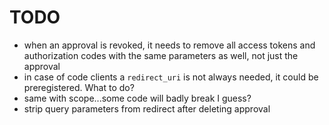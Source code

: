 # TODO

- when an approval is revoked, it needs to remove all access tokens and 
  authorization codes with the same parameters as well, not just the
  approval
- in case of code clients a `redirect_uri` is not always needed, it could
  be preregistered. What to do?
- same with scope...some code will badly break I guess?
- strip query parameters from redirect after deleting approval
